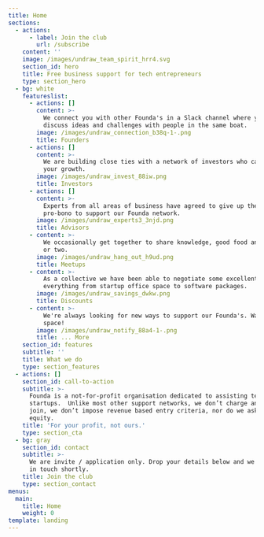 ```yaml
---
title: Home
sections:
  - actions:
      - label: Join the club
        url: /subscribe
    content: ''
    image: /images/undraw_team_spirit_hrr4.svg
    section_id: hero
    title: Free business support for tech entrepreneurs
    type: section_hero
  - bg: white
    featureslist:
      - actions: []
        content: >-
          We connect you with other Founda's in a Slack channel where you can
          discuss ideas and challenges with people in the same boat.
        image: /images/undraw_connection_b38q-1-.png
        title: Founders
      - actions: []
        content: >-
          We are building close ties with a network of investors who can fuel
          your growth.
        image: /images/undraw_invest_88iw.png
        title: Investors
      - actions: []
        content: >-
          Experts from all areas of business have agreed to give up their time,
          pro-bono to support our Founda network.
        image: /images/undraw_experts3_3njd.png
        title: Advisors
      - content: >-
          We occasionally get together to share knowledge, good food and a beer
          or two.
        image: /images/undraw_hang_out_h9ud.png
        title: Meetups
      - content: >-
          As a collective we have been able to negotiate some excellent deals on
          everything from startup office space to software packages.
        image: /images/undraw_savings_dwkw.png
        title: Discounts
      - content: >-
          We're always looking for new ways to support our Founda's. Watch this
          space!
        image: /images/undraw_notify_88a4-1-.png
        title: ... More
    section_id: features
    subtitle: ''
    title: What we do
    type: section_features
  - actions: []
    section_id: call-to-action
    subtitle: >-
      Founda is a not-for-profit organisation dedicated to assisting tech
      startups.  Unlike most other support networks, we don’t charge anything to
      join, we don’t impose revenue based entry criteria, nor do we ask for
      equity.
    title: 'For your profit, not ours.'
    type: section_cta
  - bg: gray
    section_id: contact
    subtitle: >-
      We are invite / application only. Drop your details below and we will be
      in touch shortly.
    title: Join the club
    type: section_contact
menus:
  main:
    title: Home
    weight: 0
template: landing
---
```


